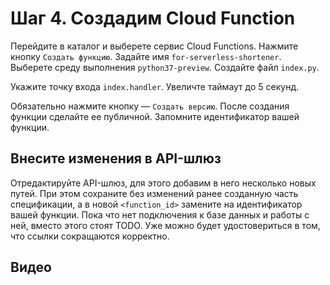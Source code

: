 # Шаг 4. Создадим Cloud Function

Перейдите в каталог и выберете сервис Cloud Functions.
Нажмите кнопку `Создать функцию`.
Задайте имя `for-serverless-shortener`.
Выберете среду выполнения `python37-preview`.
Создайте файл `index.py`.

Укажите точку входа `index.handler`.
Увеличте таймаут до 5 секунд.

Обязательно нажмите кнопку — `Создать версию`.
После создания функции сделайте ее публичной.
Запомните идентификатор вашей функции.

##  Внесите изменения в API-шлюз

Отредактируйте API-шлюз, для этого добавим в него несколько новых путей.
При этом сохраните без изменений ранее созданную часть спецификации, 
а в новой `<function_id>` замените на  идентификатор вашей функции.
Пока что нет подключения к базе данных и работы с ней, вместо этого стоят TODO. 
Уже можно будет удостовериться в том, что ссылки сокращаются корректно. 

## Видео

